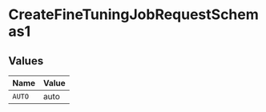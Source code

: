 # CreateFineTuningJobRequestSchemas1


## Values

| Name   | Value  |
| ------ | ------ |
| `AUTO` | auto   |
